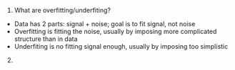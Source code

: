 1. What are overfitting/underfiting?
  - Data has 2 parts: signal + noise; goal is to fit signal, not noise
  - Overfitting is fitting the noise, usually by imposing more complicated structure than in data
  - Underfiting is no fitting signal enough, usually by imposing too simplistic
  
2. 
  
 